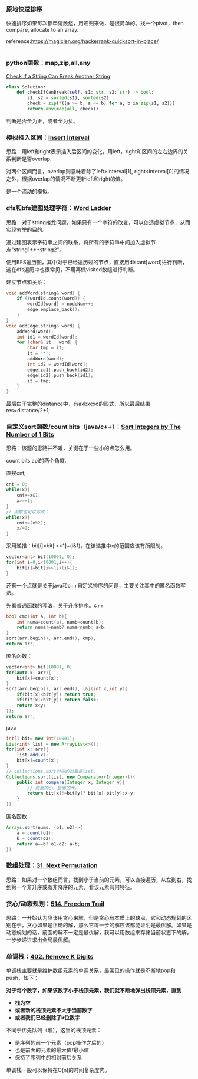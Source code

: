 ### 原地快速排序

快速排序如果每次都申请数组，用递归来做，是很简单的。找一个pivot，then compare, allocate to an array.

reference:https://magiclen.org/hackerrank-quicksort-in-place/

```java

```

### python函数：map,zip,all,any

[Check If a String Can Break Another String](https://leetcode-cn.com/problems/check-if-a-string-can-break-another-string/)

```python
class Solution:
    def checkIfCanBreak(self, s1: str, s2: str) -> bool:
        s1, s2 = sorted(s1), sorted(s2)
        check = zip(*((a >= b, a <= b) for a, b in zip(s1, s2)))
        return any(map(all, check))  
```

判断是否全为正，或者全为负。

### 模拟插入区间：[Insert Interval](https://leetcode-cn.com/problems/insert-interval/)

思路：用left和right表示插入后区间的变化，用left，right和区间的左右边界的关系判断是否overlap.

对两个区间而言，overlap则意味着除了left>interval[1], right<interval[0]的情况之外，根据overlap的情况不断更新left和right的值。

是一个流动的模拟。

### dfs和bfs建图处理字符：[Word Ladder](https://leetcode-cn.com/problems/word-ladder/)

思路：对于string接龙问题，如果只有一个字符的改变，可以创造虚拟节点，从而实现穷举的目的。

通过建图表示字符串之间的联系，将所有的字符串中间加入虚拟节点"string1+*+string2"。

使用BFS遍历图，其中对于已经遍历过的节点，直接用distant[word]进行判断，这在dfs遍历中也很常见，不用再做visited数组进行判断。

建立节点和关系：

```c++
void addWord(string& word) {
    if (!wordId.count(word)) {
        wordId[word] = nodeNum++;
        edge.emplace_back();
    }
}
void addEdge(string& word) {
    addWord(word);
    int id1 = wordId[word];
    for (char& it : word) {
        char tmp = it;
        it = '*';
        addWord(word);
        int id2 = wordId[word];
        edge[id1].push_back(id2);
        edge[id2].push_back(id1);
        it = tmp;
    }
}
```

最后由于完整的distance中，有axbxcxd的形式，所以最后结果res=distance/2+1;

### 自定义sort函数/count bits（java/c++）：[Sort Integers by The Number of 1 Bits](https://leetcode-cn.com/problems/sort-integers-by-the-number-of-1-bits/)

思路：该题的思路并不难，关键在于一些小的点怎么用。

count bits api的两个角度.

直接cnt;

```c++
cnt = 0;
while(x){
    cnt+=x&1;
    x>>=1;
}
// 函数也可以写成：
while(x){
    cnt+=(x%2);
    x/=2;
}
```

采用递推：bit[i]=bit[i>>1]+(i&1)，在该递推中x的范围应该有所限制。

```c++
vector<int> bit(10001, 0);
for(int i=0;i<10001;i++){
    bit[i]=bit[i>>1]+(i&1);
}
```

还有一个点就是关于java和c++自定义排序的问题，主要关注其中的匿名函数写法。

先看普通函数的写法，关于升序排序。c++

```c++
bool cmp(int a, int b){
    int numa=count(a), numb=count(b);
    return numa!=numb? numa<numb: a<b;
}
sort(arr.begin(), arr.end(), cmp);
return arr;
```

匿名函数：

```c++
vector<int> bit(10001, 0)
for(auto x: arr){
	bit[x]=count(x);
}
sort(arr.begin(), arr.end(), [&](int x,int y){
	if(bit[x]<bit[y]) return true;
    if(bit[x]>bit[y]) return false;
    return x<y;
});
return arr;
```

java

```java
int[] bit= new int[10001];
List<int> list = new ArrayList<>();
for(int x: arr){
    list.add(x);
    bit[x]=count(x);
}
// collections.sort对应的对象是list.
Collections.sort(list, new Comparator<Integer>(){
    public int compare(Integer x, Integer y){
        // 前面的小，后面的大。
        return bit[x]!=bit[y]? bit[x]-bit[y]:x-y;
    }
})
```

匿名函数：

```java
Arrays.sort(nums, (o1, o2)->{
    a = count(o1);
    b = count(o2);
    return a==b? o1-o2: a-b;
})
```

### 数组处理：[31. Next Permutation](https://leetcode-cn.com/problems/next-permutation/)

思路：如果对一个数组而言，找到小于当前的元素，可以直接遍历，从左到右，找到第一个非升序或者非降序的元素，看该元素有何特征。

### 贪心/动态规划：[514. Freedom Trail](https://leetcode-cn.com/problems/freedom-trail/)

思路：一开始认为应该用贪心来解，但是贪心有本质上的缺点，它和动态规划的区别在于，贪心如果是正确的解，那么它每一步的解应该都能证明是最优解。如果是动态规划的话，前面的解不一定是最优解，我可以用数组来存储当前状态下的解，一步步递进求出全局最优解。

### 单调栈：[402. Remove K Digits](https://leetcode-cn.com/problems/remove-k-digits/)

单调栈主要就是维护数组元素的单调关系，最常见的操作就是不断地pop和push，如下：

**对于每个数字，如果该数字小于栈顶元素，我们就不断地弹出栈顶元素，直到**

- **栈为空**
- **或者新的栈顶元素不大于当前数字**
- **或者我们已经删除了k位数字**

不同于优先队列（堆），这里的栈顶元素：

- 是序列的前一个元素（pop操作之后的）
- 也是前面的元素的最大值/最小值
- 保持了序列中的相对前后关系

单调栈一般可以保持在O(n)的时间复杂度内。


